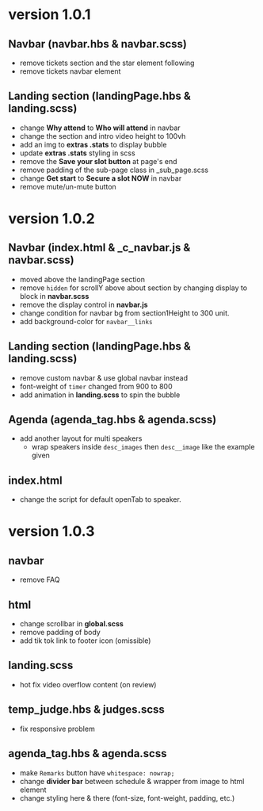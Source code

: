 # version 1.0.1

## Navbar (navbar.hbs & navbar.scss)
- remove tickets section and the star element following
- remove tickets navbar element

## Landing section (landingPage.hbs & landing.scss)
- change **Why attend** to **Who will attend** in navbar
- change the section and intro video height to 100vh
- add an img to **extras .stats** to display bubble
- update **extras .stats** styling in scss
- remove the **Save your slot button** at page's end
- remove padding of the sub-page class in _sub_page.scss
- change **Get start** to **Secure a slot NOW** in navbar
- remove mute/un-mute button

# version 1.0.2

## Navbar (index.html & _c_navbar.js & navbar.scss)
- moved above the landingPage section
- remove `hidden` for scrollY above about section by changing display to block in **navbar.scss**
- remove the display control in **navbar.js**
- change condition for navbar bg from section1Height to 300 unit.
- add background-color for `navbar__links`

## Landing section (landingPage.hbs & landing.scss)
- remove custom navbar & use global navbar instead
- font-weight of `timer` changed from 900 to 800
- add animation in **landing.scss** to spin the bubble

## Agenda (agenda_tag.hbs & agenda.scss)
- add another layout for multi speakers
    - wrap speakers inside `desc_images` then `desc__image` like the example given

## index.html
- change the script for default openTab to speaker.


# version 1.0.3

## navbar
- remove FAQ

## html
- change scrollbar in **global.scss**
- remove padding of body
- add tik tok link to footer icon (omissible)

## landing.scss
- hot fix video overflow content (on review)

## temp_judge.hbs & judges.scss
- fix responsive problem

## agenda_tag.hbs & agenda.scss
- make `Remarks` button have `whitespace: nowrap;`
- change **divider bar** between schedule & wrapper from image to html element
- change styling here & there (font-size, font-weight, padding, etc.)